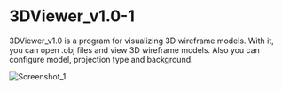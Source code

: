 # 3DViewer_v1.0-1
3DViewer_v1.0 is a program for visualizing 3D wireframe models. With it, you can open .obj files and view 3D wireframe models. Also you can configure model, projection type and background.

![Screenshot_1](https://github.com/allmazee/3DViewer_v1.0-1/assets/152493027/90fdaf4d-b139-4bc8-9a91-2f5ef18000d9)
